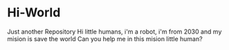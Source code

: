 # Hi-World
Just another Repository
Hi little humans, i'm a robot, i'm from 2030 and my mision is save the world
Can you help me in this mision little human?
